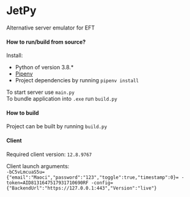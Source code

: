# JetPy
Alternative server emulator for EFT

#### How to run/build from source?
Install:
- Python of version 3.8.*
- [Pipenv](https://pypi.org/project/pipenv/)
- Project dependencies by running `pipenv install`

To start server use `main.py`  
To bundle application into `.exe` run `build.py`

#### How to build

Project can be built by running `build.py`


#### Client

Required client version: `12.8.9767`

Client launch arguments:  
```-bC5vLmcuaS5u={"email":"Maoci","password":"123","toggle":true,"timestamp":0}= -token=AID8131647517931710690RF -config={"BackendUrl":"https://127.0.0.1:443","Version":"live"}```
